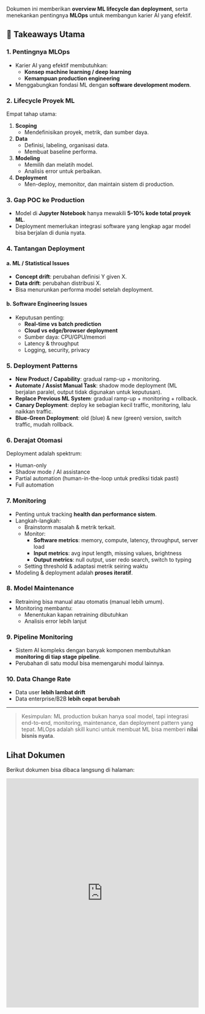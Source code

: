 Dokumen ini memberikan **overview ML lifecycle dan deployment**, serta menekankan pentingnya **MLOps** untuk membangun karier AI yang efektif.


## 📌 Takeaways Utama

### 1. Pentingnya MLOps
- Karier AI yang efektif membutuhkan:
  - **Konsep machine learning / deep learning**
  - **Kemampuan production engineering**
- Menggabungkan fondasi ML dengan **software development modern**.

### 2. Lifecycle Proyek ML
Empat tahap utama:
1. **Scoping**
   - Mendefinisikan proyek, metrik, dan sumber daya.
2. **Data**
   - Definisi, labeling, organisasi data.
   - Membuat baseline performa.
3. **Modeling**
   - Memilih dan melatih model.
   - Analisis error untuk perbaikan.
4. **Deployment**
   - Men-deploy, memonitor, dan maintain sistem di production.

### 3. Gap POC ke Production
- Model di **Jupyter Notebook** hanya mewakili **5-10% kode total proyek ML**.
- Deployment memerlukan integrasi software yang lengkap agar model bisa berjalan di dunia nyata.

### 4. Tantangan Deployment
#### a. ML / Statistical Issues
- **Concept drift**: perubahan definisi Y given X.
- **Data drift**: perubahan distribusi X.
- Bisa menurunkan performa model setelah deployment.

#### b. Software Engineering Issues
- Keputusan penting:
  - **Real-time vs batch prediction**
  - **Cloud vs edge/browser deployment**
  - Sumber daya: CPU/GPU/memori
  - Latency & throughput
  - Logging, security, privacy

### 5. Deployment Patterns
- **New Product / Capability**: gradual ramp-up + monitoring.
- **Automate / Assist Manual Task**: shadow mode deployment (ML berjalan paralel, output tidak digunakan untuk keputusan).
- **Replace Previous ML System**: gradual ramp-up + monitoring + rollback.
- **Canary Deployment**: deploy ke sebagian kecil traffic, monitoring, lalu naikkan traffic.
- **Blue-Green Deployment**: old (blue) & new (green) version, switch traffic, mudah rollback.

### 6. Derajat Otomasi
Deployment adalah spektrum:
- Human-only
- Shadow mode / AI assistance
- Partial automation (human-in-the-loop untuk prediksi tidak pasti)
- Full automation

### 7. Monitoring
- Penting untuk tracking **health dan performance sistem**.
- Langkah-langkah:
  - Brainstorm masalah & metrik terkait.
  - Monitor:
    - **Software metrics**: memory, compute, latency, throughput, server load
    - **Input metrics**: avg input length, missing values, brightness
    - **Output metrics**: null output, user redo search, switch to typing
  - Setting threshold & adaptasi metrik seiring waktu
- Modeling & deployment adalah **proses iteratif**.

### 8. Model Maintenance
- Retraining bisa manual atau otomatis (manual lebih umum).
- Monitoring membantu:
  - Menentukan kapan retraining dibutuhkan
  - Analisis error lebih lanjut

### 9. Pipeline Monitoring
- Sistem AI kompleks dengan banyak komponen membutuhkan **monitoring di tiap stage pipeline**.
- Perubahan di satu modul bisa memengaruhi modul lainnya.

### 10. Data Change Rate
- Data user **lebih lambat drift**
- Data enterprise/B2B **lebih cepat berubah**

---

> Kesimpulan: ML production bukan hanya soal model, tapi integrasi end-to-end, monitoring, maintenance, dan deployment pattern yang tepat. MLOps adalah skill kunci untuk membuat ML bisa memberi **nilai bisnis nyata**.


## Lihat Dokumen

Berikut dokumen bisa dibaca langsung di halaman:

<iframe
  src="https://drive.google.com/file/d/1GLhfYWRV2n1KBvu-hdMZtN8oxJpyIRKZ/preview"
  width="100%"
  height="600px"
  style="border: none;">
</iframe>
